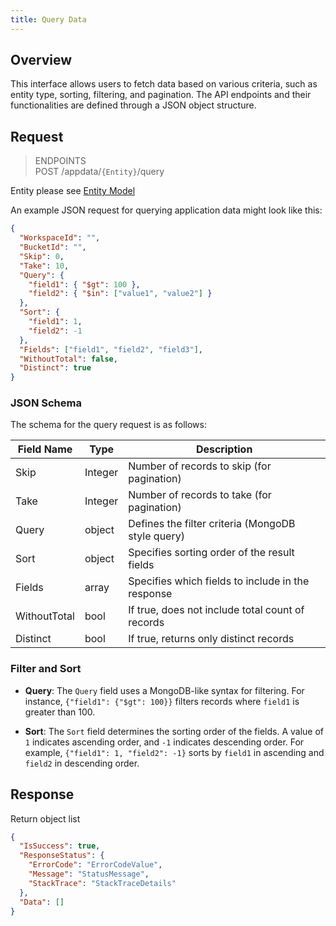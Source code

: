 ```yaml
---
title: Query Data
---
```


## Overview

This interface allows users to fetch data based on various criteria, such as entity type, sorting, filtering, and pagination. The API endpoints and their functionalities are defined through a JSON object structure.

## Request

> ENDPOINTS <br/>
> POST /appdata/`{Entity}`/query

Entity please see [Entity Model](Data-Sync.md)

An example JSON request for querying application data might look like this:

```json
{
  "WorkspaceId": "",
  "BucketId": "",
  "Skip": 0,
  "Take": 10,
  "Query": {
    "field1": { "$gt": 100 },
    "field2": { "$in": ["value1", "value2"] }
  },
  "Sort": {
    "field1": 1,
    "field2": -1
  },
  "Fields": ["field1", "field2", "field3"],
  "WithoutTotal": false,
  "Distinct": true
}
```

### JSON Schema

The schema for the query request is as follows:

| Field Name   | Type    | Description                                       |
| ------------ | ------- | ------------------------------------------------- |
| Skip         | Integer | Number of records to skip (for pagination)        |
| Take         | Integer | Number of records to take (for pagination)        |
| Query        | object  | Defines the filter criteria (MongoDB style query) |
| Sort         | object  | Specifies sorting order of the result fields      |
| Fields       | array   | Specifies which fields to include in the response |
| WithoutTotal | bool    | If true, does not include total count of records  |
| Distinct     | bool    | If true, returns only distinct records            |

### Filter and Sort

- **Query**: The `Query` field uses a MongoDB-like syntax for filtering. For instance, `{"field1": {"$gt": 100}}` filters records where `field1` is greater than 100.

- **Sort**: The `Sort` field determines the sorting order of the fields. A value of `1` indicates ascending order, and `-1` indicates descending order. For example, `{"field1": 1, "field2": -1}` sorts by `field1` in ascending and `field2` in descending order.

## Response

Return object list

```json
{
  "IsSuccess": true,
  "ResponseStatus": {
    "ErrorCode": "ErrorCodeValue",
    "Message": "StatusMessage",
    "StackTrace": "StackTraceDetails"
  },
  "Data": []
}
```
